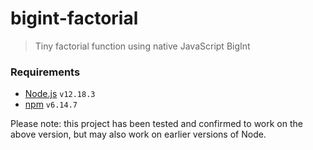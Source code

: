 # bigint-factorial

> Tiny factorial function using native JavaScript BigInt

### Requirements

- [Node.js](https://nodejs.org/en/) `v12.18.3`
- [npm](https://www.npmjs.com) `v6.14.7`

Please note: this project has been tested and confirmed to work on the above version, but may also work on earlier versions of Node.
